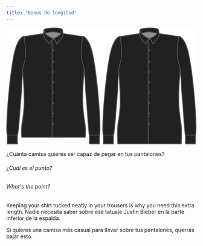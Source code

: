```yaml
---
title: "Bonus de longitud"
---
```


![Bonus de longitud](lengthbonus.svg)

¿Cuánta camisa quieres ser capaz de pegar en tus pantalones?

<Note>

###### ¿Cuál es el punto?

###### What's the point?

Keeping your shirt tucked neatly in your trousers is why you need this extra length.
Nadie necesita saber sobre ese tatuaje Justin Bieber en la parte inferior de la espalda.

Si quieres una camisa más casual para llevar sobre tus pantalones, querrás bajar esto.

</Note>




